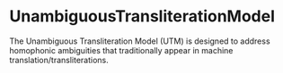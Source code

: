 # UnambiguousTransliterationModel
The Unambiguous Transliteration Model (UTM) is designed to address homophonic ambiguities that traditionally appear in machine translation/transliterations.
